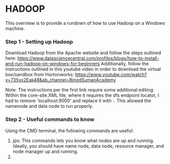 # HADOOP
This overview is to provide a rundown of how to use Hadoop on a Windows machine.

### Step 1 - Setting up Hadoop
Download Hadoop from the Apache website and follow the steps outlined here: https://www.datasciencecentral.com/profiles/blogs/how-to-install-and-run-hadoop-on-windows-for-beginners
Additionally, follow the instructions outlined in this youtube video in order to download the virtual box/sandbox from Hortonworks: https://www.youtube.com/watch?v=735yx2Eak48&ab_channel=BinodSumanAcademy

Note: The instructions per the first link require some additional editing. Within the core-site.XML file, where it requires the dfs endpoint locator, I had to remove 'localhost:9000' and replace it with <my computer name>:<my IP address>. This allowed the namenode and data node to run properly.

### Step 2 - Useful commands to know
Using the CMD terminal, the following commands are useful:
1. jps: This commands lets you know what nodes are up and running. Ideally, you should have name node, data node, resource manager, and node manager up and running.
2.
